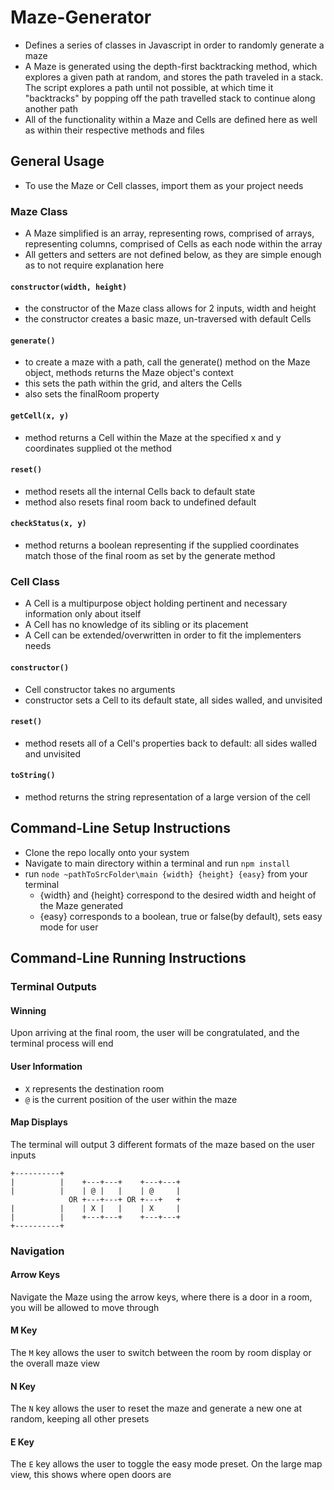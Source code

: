 # Maze-Generator

- Defines a series of classes in Javascript in order to randomly generate a maze 
- A Maze is generated using the depth-first backtracking method, which explores a given path at random, and stores the path traveled in a stack. The script explores a path until not possible, at which time it "backtracks" by popping off the path travelled stack to continue along another path
- All of the functionality within a Maze and Cells are defined here as well as within their respective methods and files 

## General Usage

- To use the Maze or Cell classes, import them as your project needs

### Maze Class

- A Maze simplified is an array, representing rows, comprised of arrays, representing columns, comprised of Cells as each node within the array
- All getters and setters are not defined below, as they are simple enough as to not require explanation here

#### `constructor(width, height)`

- the constructor of the Maze class allows for 2 inputs, width and height
- the constructor creates a basic maze, un-traversed with default Cells

#### `generate()`

- to create a maze with a path, call the generate() method on the Maze object, methods returns the Maze object's context
- this sets the path within the grid, and alters the Cells
- also sets the finalRoom property

#### `getCell(x, y)`

- method returns a Cell within the Maze at the specified x and y coordinates supplied ot the method

#### `reset()`

- method resets all the internal Cells back to default state
- method also resets final room back to undefined default

#### `checkStatus(x, y)`

- method returns a boolean representing if the supplied coordinates match those of the final room as set by the generate method

### Cell Class

- A Cell is a multipurpose object holding pertinent and necessary information only about itself
- A Cell has no knowledge of its sibling or its placement
- A Cell can be extended/overwritten in order to fit the implementers needs

#### `constructor()`

- Cell constructor takes no arguments
- constructor sets a Cell to its default state, all sides walled, and unvisited

#### `reset()`

- method resets all of a Cell's properties back to default: all sides walled and unvisited

#### `toString()`

- method returns the string representation of a large version of the cell

## Command-Line Setup Instructions

- Clone the repo locally onto your system
- Navigate to main directory within a terminal and run `npm install`
- run ```node ~pathToSrcFolder\main {width} {height} {easy}``` from your terminal
  - {width} and {height} correspond to the desired width and height of the Maze generated
  - {easy} corresponds to a boolean, true or false(by default), sets easy mode for user

## Command-Line Running Instructions

### Terminal Outputs

#### Winning
Upon arriving at the final room, the user will be congratulated, and the terminal process will end

#### User Information

- `X` represents the destination room
- `@` is the current position of the user within the maze

#### Map Displays
The terminal will output 3 different formats of the maze based on the user inputs 
```
+----------+ 
|          |    +---+---+    +---+---+
|          |    | @ |   |    | @     |
             OR +---+---+ OR +---+   +
|          |    | X |   |    | X     |
|          |    +---+---+    +---+---+
+----------+
```

### Navigation 

#### Arrow Keys
Navigate the Maze using the arrow keys, where there is a door in a room, you will be allowed to move through

#### M Key
The `M` key allows the user to switch between the room by room display or the overall maze view

#### N Key
The `N` key allows the user to reset the maze and generate a new one at random, keeping all other presets

#### E Key
The `E` key allows the user to toggle the easy mode preset. On the large map view, this shows where open doors are
